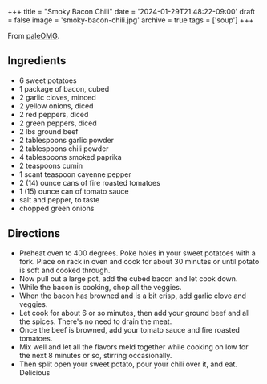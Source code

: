 +++
title = "Smoky Bacon Chili"
date = '2024-01-29T21:48:22-09:00'
draft = false
image = 'smoky-bacon-chili.jpg'
archive = true
tags = ['soup']
+++

From [paleOMG](https://paleomg.com/smoky-bacon-chili).

## Ingredients
* 6 sweet potatoes
* 1 package of bacon, cubed
* 2 garlic cloves, minced
* 2 yellow onions, diced
* 2 red peppers, diced
* 2 green peppers, diced
* 2 lbs ground beef
* 2 tablespoons garlic powder
* 2 tablespoons chili powder
* 4 tablespoons smoked paprika
* 2 teaspoons cumin
* 1 scant teaspoon cayenne pepper
* 2 (14) ounce cans of fire roasted tomatoes
* 1 (15) ounce can of tomato sauce
* salt and pepper, to taste
* chopped green onions

## Directions
* Preheat oven to 400 degrees. Poke holes in your sweet potatoes with a fork. Place on rack in oven and cook for about 30 minutes or until potato is soft and cooked through.
* Now pull out a large pot, add the cubed bacon and let cook down.
* While the bacon is cooking, chop all the veggies.
* When the bacon has browned and is a bit crisp, add garlic clove and veggies.
* Let cook for about 6 or so minutes, then add your ground beef and all the spices. There's no need to drain the meat.
* Once the beef is browned, add your tomato sauce and fire roasted tomatoes.
* Mix well and let all the flavors meld together while cooking on low for the next 8 minutes or so, stirring occasionally.
* Then split open your sweet potato, pour your chili over it, and eat. Delicious
